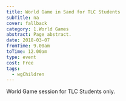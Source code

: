 ```yaml
---
title: World Game in Sand for TLC Students
subTitle: na
cover: fallback
category: 1.World Games
abstract: Page abstract.
date: 2018-03-07
fromTime: 9.00am
toTime: 12.00am
type: event
cost: Free
tags:
  - wgChildren
---
```


World Game session for TLC Students only.

